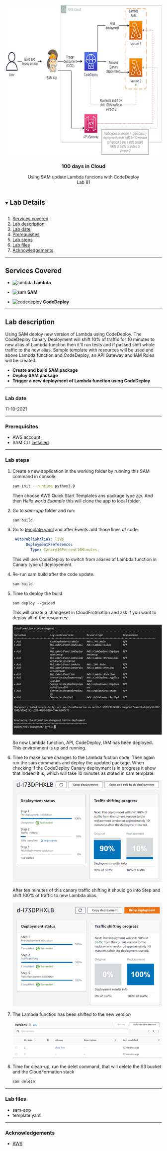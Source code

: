 <br />

<p align="center">
  <a href="img/">
    <img src="img/diagram.png" alt="cloudofthings" width="732" height="482">
  </a>

  <h3 align="center">100 days in Cloud</h3>

<p align="center">
    Using SAM update Lambda funcions with CodeDeploy
    <br />
    Lab 81
    <br />
  </p>

</p>

<details open="open">
  <summary><h2 style="display: inline-block">Lab Details</h2></summary>
  <ol>
    <li><a href="#services-covered">Services covered</a>
    <li><a href="#lab-description">Lab description</a></li>
    </li>
    <li><a href="#lab-date">Lab date</a></li>
    <li><a href="#prerequisites">Prerequisites</a></li>    
    <li><a href="#lab-steps">Lab steps</a></li>
    <li><a href="#lab-files">Lab files</a></li>
    <li><a href="#acknowledgements">Acknowledgements</a></li>
  </ol>
</details>

---

## Services Covered
* ![lambda](https://github.com/CloudedThings/100-Days-in-Cloud/blob/main/images/AWS_Lambda.png) **Lambda**

* ![sam](https://github.com/CloudedThings/100-Days-in-Cloud/blob/main/images/sam.jpg) **SAM**

* ![codedeploy](https://github.com/CloudedThings/100-Days-in-Cloud/blob/main/images/CodeDeploy.png) **CodeDeploy**

---

## Lab description
Using SAM deploy new version of Lambda using CodeDeploy. The CodeDeploy Canary Deployment will shift  10% of traffic for 10 minutes to new alias of Lambda function then it'll run tests and if passed shift whole traffic to the new alias. Sample template with resources will be used and above Lambda function and CodeDeploy, an API Gateway and IAM Roles will be created.


* **Create and build SAM package**
* **Deploy SAM package**
* **Trigger a new deployment of Lambda function using CodeDeploy**

---

### Lab date
11-10-2021

---

### Prerequisites
* AWS account
* SAM CLI [installed](https://docs.aws.amazon.com/serverless-application-model/latest/developerguide/serverless-sam-cli-install.html)

---

### Lab steps
1. Create a new application in the working folder by running this SAM command in console:

   ```bash
   sam init --runtime python3.9
   ```

   Then choose AWS Quick Start Templates ans package type *zip*. And then *Hello world Example* this will clone the app to local folder.

2. Go to *sam-app* folder and run:

   ```bash
   sam build
   ```

3. Go to [template.yaml](sam-app/template.yaml) and after Events add those lines of code:

   ```yaml
    AutoPublishAlias: live
         DeploymentPreference:
           Type: Canary10Percent10Minutes
   ```

   This will use CodeDeploy to switch from aliases of Lambda function in Canary type of deployement.

4. Re-run sam build after the code update.

   ```bash
   sam build
   ```

5. Time to deploy the build.

   ```
   sam deploy --guided
   ```

   This will create a changeset in CloudFrotmation and ask if you want to deploy all of the resources:

   ![changeset](img/cloudformation.png)

   So now Lambda function, API, CodeDeploy, IAM has been deployed. This environment is up and running.

6. Time to make some changes to the Lambda fuction code. Then again run the sam commands and deploy the updated package. When checking if the CodeDeploy Canary deployment is in progress it show that indeed it is, which will take 10 minutes as stated in sam template:

   ![codedeploy](img/codedeploy.png)

   After ten minutes of this canary traffic shifting it should go into Step and shift 100% of traffic to new Lambda alias.

   ![cd](img/codedeploy2.png)

7. The Lambda function has been shifted to the new version

   ![lambda](img/lambdaalias.png)

8. Time for clean-up, run the delet command, that will delete the S3 bucket and the CloudFormation stack

   ```bash
   sam delete
   ```

   


---
### Lab files

* sam-app
* template.yaml

---

### Acknowledgements

* [AWS](https://docs.aws.amazon.com/serverless-application-model/latest/developerguide/serverless-getting-started-hello-world.html)

